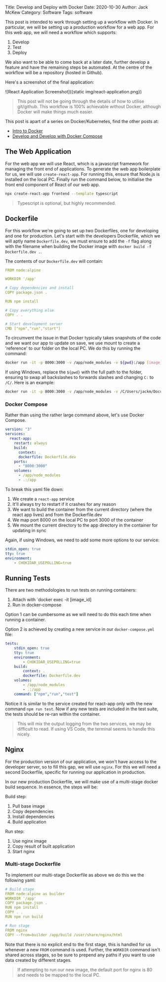 Title: Develop and Deploy with Docker
Date: 2020-10-30
Author: Jack McKew
Category: Software
Tags: software

This post is intended to work through setting up a workflow with Docker. In particular, we will be setting up a production workflow for a web app. For this web app, we will need a workflow which supports:

1. Develop
2. Test
3. Deploy

We also want to be able to come back at a later date, further develop a feature and have the remaining steps be automated. At the centre of the workflow will be a repository (hosted in Github).

Here's a screenshot of the final application:

![React Application Screenshot]({static img/react-application.png})

> This post will not be going through the details of how to utilise git/github.
> This workflow is 100% achievable without Docker, although Docker will make things much easier.

This post is apart of a series on Docker/Kubernetes, find the other posts at:

- [Intro to Docker](https://jackmckew.dev/intro-to-docker.html)
- [Develop and Develop with Docker Compose](https://jackmckew.dev/develop-and-deploy-with-docker-compose.html)

## The Web Application

For the web app we will use React, which is a javascript framework for managing the front end of applications. To generate the web app boilerplate for us, we will use `create-react-app`. For running this, ensure that Node.js is installed on the local PC. Finally run the command below, to initialise the front end component of React of our web app.

```bash
npx create-react-app frontend --template typescript
```

> Typescript is optional, but highly recommended.

## Dockerfile

For this workflow we're going to set up two Dockerfiles, one for developing and one for production. Let's start with the developers Dockerfile, which we will aptly name `Dockerfile.dev`, we must ensure to add the `-f` flag along with the filename when building the Docker image with `docker build -f Dockerfile.dev .`.

The contents of our `Dockerfile.dev` will contain:

``` yaml
FROM node:alpine

WORKDIR '/app'

# Copy dependencies and install
COPY package.json .

RUN npm install

# Copy everything else
COPY . .

# Start development server
CMD ["npm","run","start"]
```

To circumvent the issue in that Docker typically takes snapshots of the code and we want our app to update on save, we use mount to create a 'reference' to our folder on the local PC. We do this by running the command:

``` bash
docker run -it -p 8000:3000 -v /app/node_modules -v ${pwd}:/app [image_id]
```

If using Windows, replace the `${pwd}` with the full path to the folder, ensuring to swap all backslashes to forwards slashes and changing `C:` to `/C/`. Here is an example:

``` bash
docker run -it -p 8000:3000 -v /app/node_modules -v /C/Users/jackm/Documents/GitHub/docker-kubernetes-course/frontend:/app [image_id]
```

### Docker Compose

Rather than using the rather large command above, let's use Docker Compose.

``` yaml
version: "3"
services:
  react-app:
    restart: always
    build:
      context: .
      dockerfile: Dockerfile.dev
    ports:
      - "8000:3000"
    volumes:
      - /app/node_modules
      - .:/app
```

To break this yaml file down:

1. We create a `react-app` service
2. It'll always try to restart if it crashes for any reason
3. We want to build the container from the current directory (where the react app lives) and from the Dockerfile.dev
4. We map port 8000 on the local PC to port 3000 of the container
5. We mount the current directory to the app directory in the container for updating in sync

Again, if using Windows, we need to add some more options to our service:

``` yaml
stdin_open: true
tty: true
environment:
    - CHOKIDAR_USEPOLLING=true
```

## Running Tests

There are two methodologies to run tests on running containers:

1. Attach with `docker exec -it [image_id]
2. Run in docker-compose

Option 1 can be cumbersome as we will need to do this each time when running a container.

Option 2 is achieved by creating a new service in our `docker-compose.yml` file:

``` yaml
tests:
    stdin_open: true
    tty: true
    environment:
        - CHOKIDAR_USEPOLLING=true
    build:
        context: .
        dockerfile: Dockerfile.dev
    volumes:
        - /app/node_modules
        - .:/app
    command: ["npm","run","test"]
```

Notice it is similar to the service created for react-app only with the new command `npm run test`. Now if any new tests are included in the test suite, the tests should be re-ran within the container.

> This will mix the output logging from the two services, we may be difficult to read. If using VS Code, the terminal seems to handle this nicely.

## Nginx

For the production version of our application, we won't have access to the developer server, so to fill this gap, we will use `nginx`. For this we will need a second Dockerfile, specific for running our application in production.

In our new production Dockerfile, we will make use of a multi-stage docker build sequence. In essence, the steps will be:

Build step:

1. Pull base image
2. Copy dependencies
3. Install dependencies
4. Build application

Run step:

1. Use nginx image
2. Copy result of built application
3. Start nginx

### Multi-stage Dockerfile

To implement our multi-stage Dockerfile as above we do this we the following yaml:

``` yaml
# Build stage
FROM node:alpine as builder
WORKDIR '/app'
COPY package.json .
RUN npm install
COPY . .
RUN npm run build

# Run stage
FROM nginx
COPY --from=builder /app/build /user/share/nginx/html
```

Note that there is no explicit end to the first stage, this is handled for us whenever a new `FROM` command is used. Further, the `WORKDIR` command isn't shared across stages, so be sure to prepend any paths if you want to use data created by different stages.

> If attempting to run our new image, the default port for nginx is 80 and needs to be mapped to the local PC.
